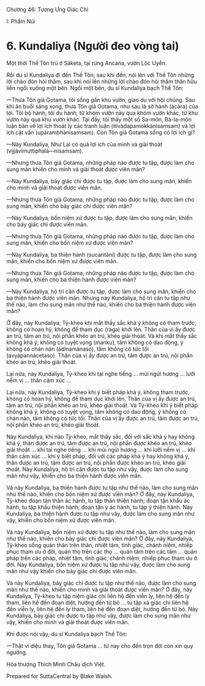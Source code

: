  

Chương 46: Tương Ưng Giác Chi

I: Phẩm Núi

# 6\. Kundaliya (Người đeo vòng tai)

Một thời Thế Tôn trú ở Sāketa, tại rừng Ancana, vườn Lộc Uyển.

Rồi du sĩ Kundaliya đi đến Thế Tôn; sau khi đến, nói lên với Thế Tôn những lời chào đón hỏi thăm, sau khi nói lên những lời chào đón hỏi thăm thân hữu liền ngồi xuống một bên. Ngồi một bên, du sĩ Kundaliya bạch Thế Tôn:

—Thưa Tôn giả Gotama, tôi sống gần khu vườn, giao du với hội chúng. Sau khi ăn buổi sáng xong, thưa Tôn giả Gotama, như sau là sở hành (àcàra) của tôi. Tôi bộ hành, tôi du hành, từ khóm vườn này qua khóm vườn khác, từ khu vườn này qua khu vườn khác. Tại đấy, tôi thấy một số Sa-môn, Bà-la-môn luận bàn về lợi ích thoát ly các tranh luận (itivàdapamokkànisamsam) và lợi ích cật vấn (upàrambhànisamsam). Còn Tôn giả Gotama sống có lợi ích gì?

—Này Kundaliya, Như Lai có quả lợi ích của minh và giải thoát (vịjjàvimuttiphalà—nisamsam).

—Nhưng thưa Tôn giả Gotama, những pháp nào được tu tập, được làm cho sung mãn khiến cho minh và giải thoát được viên mãn?

—Này Kundaliya, bảy giác chi được tu tập, được làm cho sung mãn, khiến cho minh và giải thoát được viên mãn.

—Nhưng thưa Tôn giả Gotama, những pháp nào được tu tập, được làm cho sung mãn, khiến cho bảy giác chi được viên mãn?

—Này Kundaliya, bốn niệm xứ được tu tập, được làm cho sung mãn, khiến cho bảy giác chi được viên mãn.

—Nhưng thưa Tôn giả Gotama, những pháp nào được tu tập, được làm cho sung mãn, khiến cho bốn niệm xứ được viên mãn?

—Này Kundaliya, ba thiện hành (sucaritàni) được tu tập, được làm cho sung mãn, khiến cho bốn niệm xứ được viên mãn.

—Nhưng thưa Tôn giả Gotama, những pháp nào được tu tập, được làm cho sung mãn, khiến cho ba thiện hành được viên mãn?

—Này Kundaliya, hộ trì căn được tu tập, được làm cho sung mãn, khiến cho ba thiện hành được viên mãn. Nhưng này Kundaliya, hộ trì căn tu tập như thế nào, làm cho sung mãn như thế nào, khiến cho ba thiện hành được viên mãn?

Ở đây, này Kundaliya, Tỷ-kheo khi mắt thấy sắc khả ý không có tham trước, không có hoan hỷ, không để tham dục (ràga) khởi lên. Thân của vị ấy được an trú, tâm an trú, nội phần khéo an trú, khéo giải thoát. Và khi mắt thấy sắc không khả ý, không có tuyệt vọng (manku), tâm không có dao động, ý không có chán nản (àdìnamànaso), tâm không có tức tối (avyàpannàcetaso). Thân của vị ấy được an trú, tâm được an trú, nội phần khéo an trú, khéo giải thoát.

Lại nữa, này Kundaliya, Tỷ-kheo khi tai nghe tiếng … mũi ngửi hương … lưỡi nếm vị … thân cảm xúc …

Lại nữa, này Kundaliya, Tỷ-kheo khi ý biết pháp khả ý, không tham trước, không có hoan hỷ, không để tham dục khởi lên. Thân của vị ấy được an trú, tâm an trú, nội phần khéo an trú, khéo giải thoát. Và Tỷ-kheo khi ý biết pháp không khả ý, không có tuyệt vọng, tâm không có dao động, ý không có chán nản, tâm không có tức tối. Thân của vị ấy được an trú, tâm được an trú, nội phần khéo an trú, khéo giải thoát.

Này Kundaliya, khi nào Tỷ-kheo, mắt thấy sắc, đối với sắc khả ý hay không khả ý, thân được an trú, tâm được an trú, nội phần được khéo an trú, khéo giải thoát … khi tai nghe tiếng … khi mũi ngửi hương … khi lưỡi nếm vị … khi thân cảm xúc … khi ý biết pháp, đối với các pháp khả ý hay không khả ý, thân được an trú, tâm được an trú, nội phần được khéo an trú, khéo giải thoát. Này Kundaliya, hộ trì căn được tu tập như vậy, được làm cho sung mãn như vậy, khiến cho ba thiện hành được viên mãn.

Và này Kundaliya, ba thiện hành được tu tập như thế nào, làm cho sung mãn như thế nào, khiến cho bốn niệm xứ được viên mãn? Ở đây, này Kundaliya, Tỷ-kheo đoạn tận thân ác hành, tu tập thân thiện hành; đoạn tận khẩu ác hành, tu tập khẩu thiện hành; đoạn tận ý ác hành, tu tập ý thiện hành. Này Kundaliya, ba thiện hành được tu tập như vậy, được làm cho sung mãn như vậy, khiến cho bốn niệm xứ được viên mãn.

Và này Kundaliya, bốn niệm xứ được tu tập như thế nào, làm cho sung mãn như thế nào, khiến cho bảy giác chi được viên mãn? Ở đây, này Kundaliya, Tỷ-kheo sống quán thân trên thân, nhiệt tâm, tỉnh giác, chánh niệm, nhiếp phục tham ưu ở đời, quán thọ trên các thọ … quán tâm trên các tâm … quán pháp trên các pháp, nhiệt tâm, tỉnh giác, chánh niệm, nhiếp phục tham ưu ở đời. Này Kundaliya, bốn niệm xứ được tu tập như vậy, được làm cho sung mãn như vậy khiến cho bảy giác chi được viên mãn.

Và này Kundaliya, bảy giác chi được tu tập như thế nào, được làm cho sung mãn như thế nào, khiến cho minh và giải thoát được viên mãn? Ở đây, này Kundaliya, Tỷ-kheo tu tập niệm giác chi liên hệ đến viễn ly, liên hệ đến ly tham, liên hệ đến đoạn diệt, hướng đến từ bỏ … tu tập xả giác chi liên hệ đến viễn ly, liên hệ đến ly tham, liên hệ đến đoạn diệt, hướng đến từ bỏ. Này Kundaliya, bảy giác chi được tu tập như vậy, được làm cho sung mãn như vậy, khiến cho minh và giải thoát được viên mãn.

Khi được nói vậy, du sĩ Kundaliya bạch Thế Tôn:

—Thật vi diệu thay, Tôn giả Gotama … từ nay cho đến trọn đời con xin quy ngưỡng.

Hòa thượng Thích Minh Châu dịch Việt.

Prepared for SuttaCentral by Blake Walsh.
